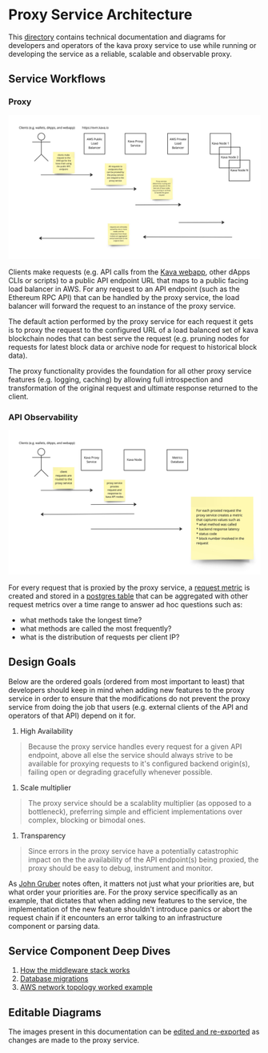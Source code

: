 # Proxy Service Architecture

This [directory](./) contains technical documentation and diagrams for developers and operators of the kava proxy service to use while running or developing the service as a reliable, scalable and observable proxy.

## Service Workflows

### Proxy

![Proxy Workflow Conceptual Overview](./images/proxy_workflow_conceptual.jpg)

Clients make requests (e.g. API calls from the [Kava webapp](app.kava.io), other dApps CLIs or scripts) to a public API endpoint URL that maps to a public facing load balancer in AWS. For any request to an API endpoint (such as the Ethereum RPC API) that can be handled by the proxy service, the load balancer will forward the request to an instance of the proxy service.

The default action performed by the proxy service for each request it gets is to proxy the request to the configured URL of a load balanced set of kava blockchain nodes that can best serve the request (e.g. pruning nodes for requests for latest block data or archive node for request to historical block data).

The proxy functionality provides the foundation for all other proxy service features (e.g. logging, caching) by allowing full introspection and transformation of the original request and ultimate response returned to the client.

### API Observability

![API Observability Worfklow Conceptual Overview](./images/observability_workflow_conceptual.jpg)

For every request that is proxied by the proxy service, a [request metric](../decode/evm_rpc.go) is created and stored in a [postgres table](../clients/database/migrations/20230306182203_add_proxied_request_metrics_table.up.sql) that can be aggregated with other request metrics over a time range to answer ad hoc questions such as:

- what methods take the longest time?
- what methods are called the most frequently?
- what is the distribution of requests per client IP?

## Design Goals

Below are the ordered goals (ordered from most important to least) that developers should keep in mind when adding new features to the proxy service in order to ensure that the modifications do not prevent the proxy service from doing the job that users (e.g. external clients of the API and operators of that API) depend on it for.

1. High Availability

> Because the proxy service handles every request for a given API endpoint, above all else the service should always strive to be available for proxying requests to it's configured backend origin(s), failing open or degrading gracefully whenever possible.

1. Scale multiplier

> The proxy service should be a scalablity multiplier (as opposed to a bottleneck), preferring simple and efficient implementations over complex, blocking or bimodal ones.

1. Transparency

> Since errors in the proxy service have a potentially catastrophic impact on the the availability of the API endpoint(s) being proxied, the proxy should be easy to debug, instrument and monitor.

As [John Gruber](https://daringfireball.net/) notes often, it matters not just what your priorities are, but what order your priorities are. For the proxy service specifically as an example, that dictates that when adding new features to the service, the implementation of the new feature shouldn't introduce panics or abort the request chain if it encounters an error talking to an infrastructure component or parsing data.

## Service Component Deep Dives

1. [How the middleware stack works](./MIDDLEWARE.MD)
1. [Database migrations](./MIGRATIONS.MD)
1. [AWS network topology worked example](./NETWORK_TOPOLOGY.md)

## Editable Diagrams

The images present in this documentation can be [edited and re-exported](https://miro.com/app/board/uXjVMdnhLLo=/?share_link_id=721643155727) as changes are made to the proxy service.
